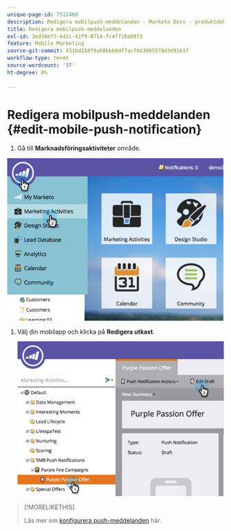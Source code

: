 ```yaml
---
unique-page-id: 7512460
description: Redigera mobilpush-meddelanden - Marketo Docs - produktdokumentation
title: Redigera mobilpush-meddelanden
exl-id: 3ed36e77-642c-42f9-8714-fc4f718eb073
feature: Mobile Marketing
source-git-commit: 431bd258f9a68bbb9df7acf043085578d3d91b1f
workflow-type: tm+mt
source-wordcount: '37'
ht-degree: 0%

---
```


# Redigera mobilpush-meddelanden {#edit-mobile-push-notification}

1. Gå till **Marknadsföringsaktiviteter** område.

![](assets/image2015-4-22-18-3a44-3a42.png)

1. Välj din mobilapp och klicka på **Redigera utkast**.

   ![](assets/image2015-4-22-18-3a45-3a13.png)

>[!MORELIKETHIS]
>
>Läs mer om [konfigurera push-meddelanden](/help/marketo/product-docs/mobile-marketing/push-notifications/configure-mobile-push-notification.md) här.
